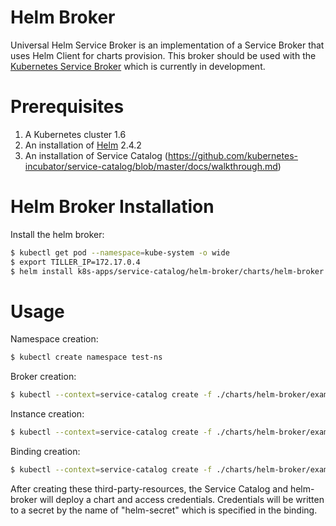 # Helm Broker

Universal Helm Service Broker is an implementation of a Service Broker that uses Helm Client for charts provision.
This broker should be used with the [Kubernetes Service Broker](https://github.com/kubernetes-incubator/service-catalog) which is currently in development.

# Prerequisites

1. A Kubernetes cluster 1.6
2. An installation of [Helm](https://github.com/kubernetes/helm) 2.4.2
3. An installation of Service Catalog (<https://github.com/kubernetes-incubator/service-catalog/blob/master/docs/walkthrough.md>)

# Helm Broker Installation

Install the helm broker:
```bash
$ kubectl get pod --namespace=kube-system -o wide
$ export TILLER_IP=172.17.0.4
$ helm install k8s-apps/service-catalog/helm-broker/charts/helm-broker --name helm-broker --namespace helm-broker --set config.tillerHost=$TILLER_IP
```
# Usage

Namespace creation:

```bash
$ kubectl create namespace test-ns
```
Broker creation:

```bash
$ kubectl --context=service-catalog create -f ./charts/helm-broker/examples/helm-broker.yaml
```
Instance creation:

```bash
$ kubectl --context=service-catalog create -f ./charts/helm-broker/examples/helm-instance.yaml
```
Binding creation:

```bash
$ kubectl --context=service-catalog create -f ./charts/helm-broker/examples/helm-binding.yaml
```

After creating these third-party-resources, the Service Catalog and helm-broker will deploy a chart and access credentials. Credentials will be written to a secret by the name of "helm-secret" which is specified in the binding.
